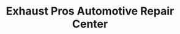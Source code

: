 ---
title: "Exhaust Pros Automotive Repair Center"
url: /green-bay/exhaust-pros-automotive-repair-center/
shop: car repair
---
